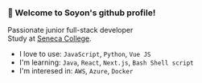 ### 👋 Welcome to Soyon's github profile! 
Passionate junior full-stack developer <br/>
Study at [Seneca College](https://www.senecacollege.ca/programs/fulltime/CPA.html). 

* I love to use: ```JavaScript```, ```Python```, ```Vue JS```
* I'm learning: ```Java```, ```React```, ```Next.js```, ```Bash Shell script```
* I'm interesed in: ```AWS```, ```Azure```, ```Docker```


